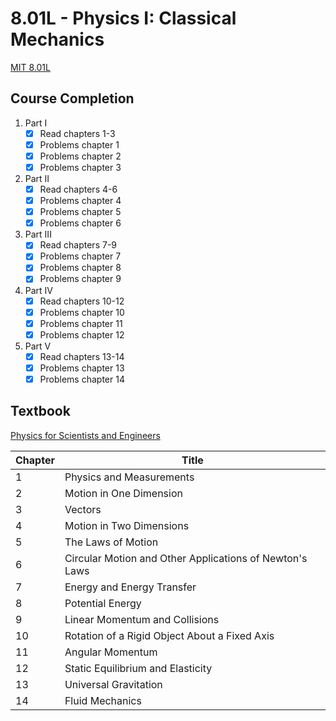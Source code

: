 # 8.01L - Physics I: Classical Mechanics

[MIT 8.01L](https://ocw.mit.edu/courses/physics/8-01l-physics-i-classical-mechanics-fall-2005/)

## Course Completion

1. Part I
   - [x] Read chapters 1-3
   - [x] Problems chapter 1
   - [x] Problems chapter 2
   - [x] Problems chapter 3
2. Part II
   - [x] Read chapters 4-6
   - [x] Problems chapter 4
   - [x] Problems chapter 5
   - [x] Problems chapter 6
3. Part III
   - [x] Read chapters 7-9
   - [x] Problems chapter 7
   - [x] Problems chapter 8
   - [x] Problems chapter 9
4. Part IV
   - [x] Read chapters 10-12
   - [x] Problems chapter 10
   - [x] Problems chapter 11
   - [x] Problems chapter 12
5. Part V
   - [x] Read chapters 13-14
   - [x] Problems chapter 13
   - [x] Problems chapter 14

## Textbook

[Physics for Scientists and Engineers](https://isbnsearch.org/isbn/9780534408428)

| Chapter | Title |
| ---- | ---- | 
| 1 | Physics and Measurements |
| 2 | Motion in One Dimension |
| 3 | Vectors |
| 4 | Motion in Two Dimensions |
| 5 | The Laws of Motion |
| 6 | Circular Motion and Other Applications of Newton's Laws |
| 7 | Energy and Energy Transfer |
| 8 | Potential Energy |
| 9 | Linear Momentum and Collisions |
| 10 | Rotation of a Rigid Object About a Fixed Axis |
| 11 | Angular Momentum |
| 12 | Static Equilibrium and Elasticity |
| 13 | Universal Gravitation |
| 14 | Fluid Mechanics |
